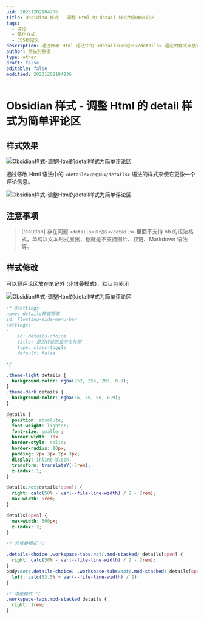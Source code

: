 ```yaml
---
uid: 20231202184706
title: Obsidian 样式 - 调整 Html 的 detail 样式为简单评论区
tags:
  - 评论
  - 美化样式
  - CSS自定义
description: 通过修改 Html 语法中的 <details>评论区</details> 语法的样式来使它更像一个评论信息。
author: 熊猫别熬夜
type: other
draft: false
editable: false
modified: 20231202184836
---
```


# Obsidian 样式 - 调整 Html 的 detail 样式为简单评论区

## 样式效果

![Obsidian样式-调整Html的detail样式为简单评论区](https://cdn.pkmer.cn/images/202312021807784.jpg!pkmer)

通过修改 Html 语法中的 `<details>评论区</details>` 语法的样式来使它更像一个评论信息。

![Obsidian样式-调整Html的detail样式为简单评论区](https://cdn.pkmer.cn/images/202312021807222.gif!pkmer)

## 注意事项

> [!caution] 存在问题
> `<details>评论区</details>` 里面不支持 ob 的语法格式，单纯以文本形式展出，也就是不支持图片、双链、Markdown 语法等。

## 样式修改

可以将评论区放在笔记外 (非堆叠模式)，默认为关闭

![Obsidian样式-调整Html的detail样式为简单评论区](https://cdn.pkmer.cn/images/202312021845380.png!pkmer)

```css
/* @settings
name: details样式修改
id: Floating-side-menu-bar
settings:
-
	id: details-choice
	title: 是否评论区显示在外侧
	type: class-toggle
	default: false

*/

.theme-light details {
  background-color: rgba(252, 255, 203, 0.9);
}
.theme-dark details {
  background-color: rgba(56, 55, 56, 0.9);
}

details {
  position: absolute;
  font-weight: lighter;
  font-size: smaller;
  border-width: 1px;
  border-style: solid;
  border-radius: 10px;
  padding: 2px 3px 2px 3px;
  display: inline-block;
  transform: translateY(-3rem);
  z-index: 1;
}

details:not(details[open]) {
  right: calc(50% - var(--file-line-width) / 2 - 2rem);
  max-width: 6rem;
}

details[open] {
  max-width: 500px;
  z-index: 2;
}

/* 非堆叠模式 */

.details-choice .workspace-tabs:not(.mod-stacked) details[open] {
  right: calc(50% - var(--file-line-width) / 2 - 2rem);
}
body:not(.details-choice) .workspace-tabs:not(.mod-stacked) details[open]{
  left: calc(53.5% + var(--file-line-width) / 2);
}

/* 堆叠模式 */
.workspace-tabs.mod-stacked details {
  right: 1rem;
}

```
